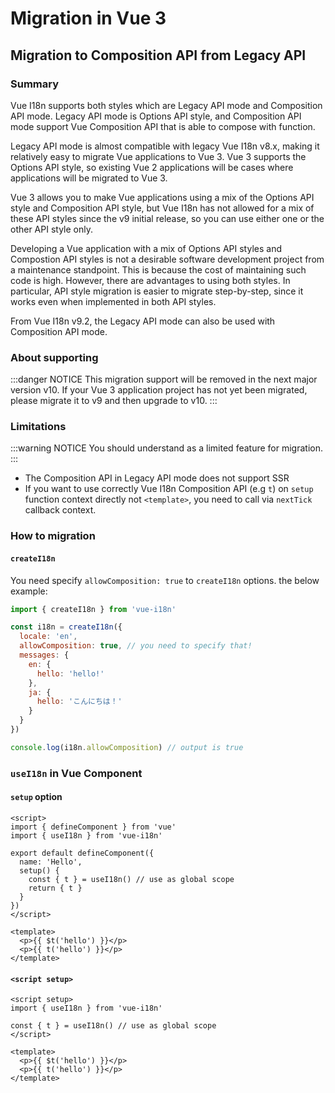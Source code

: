 # Migration in Vue 3

## Migration to Composition API from Legacy API

### Summary

Vue I18n supports both styles which are Legacy API mode and Composition API mode. Legacy API mode is Options API style, and Composition API mode support Vue Composition API that is able to compose with function.

Legacy API mode is almost compatible with legacy Vue I18n v8.x, making it relatively easy to migrate Vue applications to Vue 3. Vue 3 supports the Options API style, so existing Vue 2 applications will be cases where applications will be migrated to Vue 3.

Vue 3 allows you to make Vue applications using a mix of the Options API style and Composition API style, but Vue I18n has not allowed for a mix of these API styles since the v9 initial release, so you can use either one or the other API style only.

Developing a Vue application with a mix of Options API styles and Compostion API styles is not a desirable software development project from a maintenance standpoint. This is because the cost of maintaining such code is high. However, there are advantages to using both styles. In particular, API style migration is easier to migrate step-by-step, since it works even when implemented in both API styles.

From Vue I18n v9.2, the Legacy API mode can also be used with Composition API mode.

### About supporting

:::danger NOTICE
This migration support will be removed in the next major version v10. If your Vue 3 application project has not yet been migrated, please migrate it to v9 and then upgrade to v10.
:::

### Limitations

:::warning NOTICE
You should understand as a limited feature for migration.
:::

- The Composition API in Legacy API mode does not support SSR
- If you want to use correctly Vue I18n Composition API (e.g `t`) on `setup` function context directly not `<template>`, you need to call via `nextTick` callback context.

### How to migration

#### `createI18n`

You need specify `allowComposition: true` to `createI18n` options. the below example:

```js
import { createI18n } from 'vue-i18n'

const i18n = createI18n({
  locale: 'en',
  allowComposition: true, // you need to specify that!
  messages: {
    en: {
      hello: 'hello!'
    },
    ja: {
      hello: 'こんにちは！'
    }
  }
})

console.log(i18n.allowComposition) // output is true
```

### `useI18n` in Vue Component
#### `setup` option

```vue
<script>
import { defineComponent } from 'vue'
import { useI18n } from 'vue-i18n'

export default defineComponent({
  name: 'Hello',
  setup() {
    const { t } = useI18n() // use as global scope
    return { t }
  }
})
</script>

<template>
  <p>{{ $t('hello') }}</p>
  <p>{{ t('hello') }}</p>
</template>
```

#### `<script setup>`

```vue
<script setup>
import { useI18n } from 'vue-i18n'

const { t } = useI18n() // use as global scope
</script>

<template>
  <p>{{ $t('hello') }}</p>
  <p>{{ t('hello') }}</p>
</template>
```
